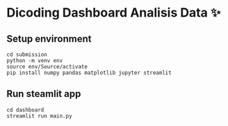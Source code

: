 # Dicoding Dashboard Analisis Data ✨

## Setup environment
```
cd submission
python -m venv env
source env/Source/activate
pip install numpy pandas matplotlib jupyter streamlit
```

## Run steamlit app
```
cd dashboard
streamlit run main.py
```